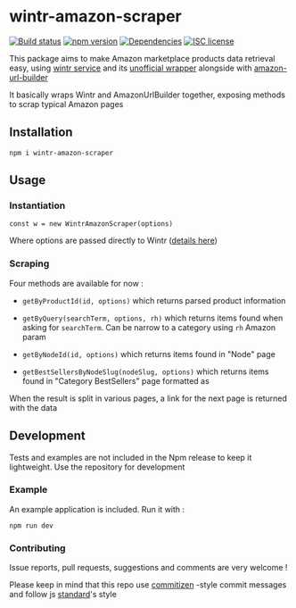 # wintr-amazon-scraper


[![Build status](https://gitlab.com/121593/wintr-amazon-scraper/badges/master/pipeline.svg)](https://gitlab.com/121593/wintr-amazon-scraper/pipelines)
[![npm version](https://badge.fury.io/js/wintr-amazon-scraper.svg)](https://badge.fury.io/js/wintr-amazon-scraper)
[![Dependencies](https://david-dm.org/121593/wintr-amazon-scraper.svg)](https://david-dm.org/121593/wintr-amazon-scraper)
[![ISC license](http://img.shields.io/badge/license-ISC-brightgreen.svg)](http://opensource.org/licenses/ISC)

This package aims to make Amazon marketplace products data retrieval easy, using [wintr service](https://wintr.com)  and its [unofficial wrapper](https://gitlab.com/121593/wintr) alongside with [amazon-url-builder](https://gitlab.com/121593/amazon-url-builder)

It basically wraps Wintr and AmazonUrlBuilder together, exposing methods to scrap typical Amazon pages

## Installation
`npm i wintr-amazon-scraper`

## Usage

### Instantiation

```ecmascript 6
const w = new WintrAmazonScraper(options)
```
Where options are passed directly to Wintr ([details here](https://github.com/121593/wintr#options))

### Scraping
Four methods are available for now :

- `getByProductId(id, options)` which returns parsed product information
  
- `getByQuery(searchTerm, options, rh)` which returns items found when asking for `searchTerm`. Can be narrow to a category using `rh` Amazon param

- `getByNodeId(id, options)` which returns items found in "Node" page

- `getBestSellersByNodeSlug(nodeSlug, options)` which returns items found in "Category BestSellers" page formatted as
  
When the result is split in various pages, a link for the next page is returned with the data

## Development
Tests and examples are not included in the Npm release to keep it lightweight.
Use the repository for development

### Example
An example application is included. Run it with : 

`npm run dev`

### Contributing
Issue reports, pull requests, suggestions and comments are very welcome !

Please keep in mind that this repo use [commitizen](https://github.com/commitizen/cz-cli) -style commit messages and follow js [standard](https://standardjs.com/)'s style
